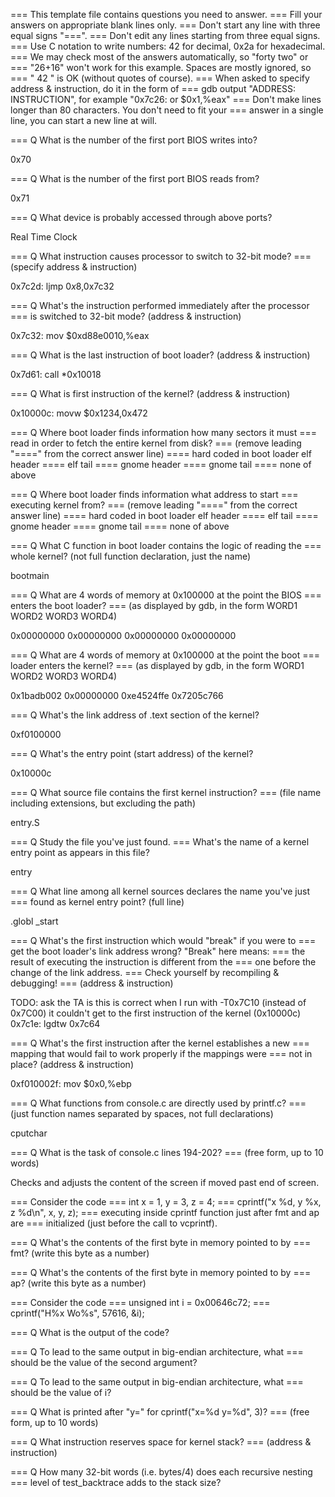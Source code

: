 === This template file contains questions you need to answer.
=== Fill your answers on appropriate blank lines only.
=== Don't start any line with three equal signs "===".
=== Don't edit any lines starting from three equal signs.
=== Use C notation to write numbers: 42 for decimal, 0x2a for hexadecimal.
=== We may check most of the answers automatically, so "forty two" or
=== "26+16" won't work for this example. Spaces are mostly ignored, so
=== "  42  " is OK (without quotes of course). 
=== When asked to specify address & instruction, do it in the form of
=== gdb output "ADDRESS: INSTRUCTION", for example "0x7c26:  or  $0x1,%eax"
=== Don't make lines longer than 80 characters. You don't need to fit your
=== answer in a single line, you can start a new line at will.


=== Q What is the number of the first port BIOS writes into?

0x70

=== Q What is the number of the first port BIOS reads from?

0x71

=== Q What device is probably accessed through above ports?

Real Time Clock

=== Q What instruction causes processor to switch to 32-bit mode?
===   (specify address & instruction)

0x7c2d:      ljmp   $0x8,$0x7c32

=== Q What's the instruction performed immediately after the processor
===   is switched to 32-bit mode? (address & instruction)

0x7c32:      mov    $0xd88e0010,%eax

=== Q What is the last instruction of boot loader? (address & instruction)

0x7d61:      call   *0x10018

=== Q What is first instruction of the kernel? (address & instruction)

0x10000c:    movw   $0x1234,0x472

=== Q Where boot loader finds information how many sectors it must
===   read in order to fetch the entire kernel from disk? 
===   (remove leading "====" from the correct answer line)
==== hard coded in boot loader
elf header
==== elf tail
==== gnome header
==== gnome tail
==== none of above

=== Q Where boot loader finds information what address to start
===   executing kernel from? 
===   (remove leading "====" from the correct answer line)
==== hard coded in boot loader
elf header
==== elf tail
==== gnome header
==== gnome tail
==== none of above

=== Q What C function in boot loader contains the logic of reading the
===   whole kernel? (not full function declaration, just the name)

bootmain

=== Q What are 4 words of memory at 0x100000 at the point the BIOS
===   enters the boot loader?
===   (as displayed by gdb, in the form WORD1 WORD2 WORD3 WORD4)

0x00000000 0x00000000 0x00000000 0x00000000

=== Q What are 4 words of memory at 0x100000 at the point the boot
===   loader enters the kernel?
===   (as displayed by gdb, in the form WORD1 WORD2 WORD3 WORD4)

0x1badb002 0x00000000 0xe4524ffe 0x7205c766

=== Q What's the link address of .text section of the kernel?

0xf0100000

=== Q What's the entry point (start address) of the kernel?

0x10000c

=== Q What source file contains the first kernel instruction?
===   (file name including extensions, but excluding the path)

entry.S

=== Q Study the file you've just found.
===   What's the name of a kernel entry point as appears in this file?

entry

=== Q What line among all kernel sources declares the name you've just
===   found as kernel entry point? (full line)

.globl		_start

=== Q What's the first instruction which would "break" if you were to
===   get the boot loader's link address wrong? "Break" here means: 
===   the result of executing the instruction is different from the
===   one before the change of the link address.
===   Check yourself by recompiling & debugging!
===   (address & instruction)

TODO: ask the TA is this is correct
	  when I run with -T0x7C10 (instead of 0x7C00)
	  it couldn't get to the first instruction of the kernel (0x10000c)
0x7c1e:  lgdtw  0x7c64

=== Q What's the first instruction after the kernel establishes a new
===   mapping that would fail to work properly if the mappings were
===   not in place? (address & instruction)

0xf010002f:      mov    $0x0,%ebp

=== Q What functions from console.c are directly used by printf.c?
===   (just function names separated by spaces, not full declarations)

cputchar 

=== Q What is the task of console.c lines 194-202?
===   (free form, up to 10 words)

Checks and adjusts the content of the screen if moved past end of screen.

===   Consider the code
===   	int x = 1, y = 3, z = 4;
===	cprintf("x %d, y %x, z %d\n", x, y, z);
===   executing inside cprintf function just after fmt and ap are
===   initialized (just before the call to vcprintf).

=== Q What's the contents of the first byte in memory pointed to by
===   fmt? (write this byte as a number)

=== Q What's the contents of the first byte in memory pointed to by
===   ap? (write this byte as a number)

===   Consider the code
===     unsigned int i = 0x00646c72;
===     cprintf("H%x Wo%s", 57616, &i);

=== Q What is the output of the code?

=== Q To lead to the same output in big-endian architecture, what
===   should be the value of the second argument?

=== Q To lead to the same output in big-endian architecture, what
===   should be the value of i?

=== Q What is printed after "y=" for cprintf("x=%d y=%d", 3)?
===   (free form, up to 10 words)

=== Q What instruction reserves space for kernel stack?
===   (address & instruction)

=== Q How many 32-bit words (i.e. bytes/4) does each recursive nesting
===   level of test_backtrace adds to the stack size?

